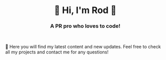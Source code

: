 <h1 align="center">👋 Hi, I'm Rod 👋</h1>

<h3 align="center">A PR pro who loves to code!</h3>
<br/>

🌱 Here you will find my latest content and new updates. Feel free to check all my projects and contact me for any questions!
